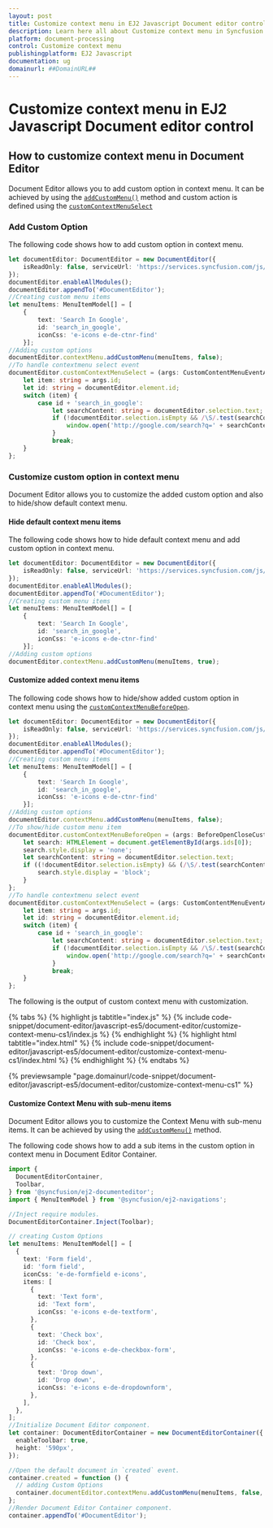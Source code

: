 ```yaml
---
layout: post
title: Customize context menu in EJ2 Javascript Document editor control | Syncfusion
description: Learn here all about Customize context menu in Syncfusion EJ2 Javascript Document editor control of Syncfusion Essential JS 2 and more.
platform: document-processing
control: Customize context menu 
publishingplatform: EJ2 Javascript
documentation: ug
domainurl: ##DomainURL##
---
```


# Customize context menu in EJ2 Javascript Document editor control

## How to customize context menu in Document Editor

Document Editor allows you to add custom option in context menu. It can be achieved by using the [`addCustomMenu()`](https://ej2.syncfusion.com/javascript/documentation/api/document-editor/contextMenu#addcustommenu) method and custom action is defined using the [`customContextMenuSelect`](https://ej2.syncfusion.com/javascript/documentation/api/document-editor/customContentMenuEventArgs/)

### Add Custom Option

The following code shows how to add custom option in context menu.

```ts
let documentEditor: DocumentEditor = new DocumentEditor({
    isReadOnly: false, serviceUrl: 'https://services.syncfusion.com/js/production/api/documenteditor/'
});
documentEditor.enableAllModules();
documentEditor.appendTo('#DocumentEditor');
//Creating custom menu items
let menuItems: MenuItemModel[] = [
    {
        text: 'Search In Google',
        id: 'search_in_google',
        iconCss: 'e-icons e-de-ctnr-find'
    }];
//Adding custom options
documentEditor.contextMenu.addCustomMenu(menuItems, false);
//To handle contextmenu select event
documentEditor.customContextMenuSelect = (args: CustomContentMenuEventArgs): void => {
    let item: string = args.id;
    let id: string = documentEditor.element.id;
    switch (item) {
        case id + 'search_in_google':
            let searchContent: string = documentEditor.selection.text;
            if (!documentEditor.selection.isEmpty && /\S/.test(searchContent)) {
                window.open('http://google.com/search?q=' + searchContent);
            }
            break;
    }
};
```

### Customize custom option in context menu

Document Editor allows you to customize the added custom option and also to hide/show default context menu.

#### Hide default context menu items

The following code shows how to hide default context menu and add custom option in context menu.

```ts
let documentEditor: DocumentEditor = new DocumentEditor({
    isReadOnly: false, serviceUrl: 'https://services.syncfusion.com/js/production/api/documenteditor/'
});
documentEditor.enableAllModules();
documentEditor.appendTo('#DocumentEditor');
//Creating custom menu items
let menuItems: MenuItemModel[] = [
    {
        text: 'Search In Google',
        id: 'search_in_google',
        iconCss: 'e-icons e-de-ctnr-find'
    }];
//Adding custom options
documentEditor.contextMenu.addCustomMenu(menuItems, true);
```

#### Customize added context menu items

The following code shows how to hide/show added custom option in context menu using the [`customContextMenuBeforeOpen`](https://ej2.syncfusion.com/javascript/documentation/api/document-editor/beforeOpenCloseCustomContentMenuEventArgs/).

```ts
let documentEditor: DocumentEditor = new DocumentEditor({
    isReadOnly: false, serviceUrl: 'https://services.syncfusion.com/js/production/api/documenteditor/'
});
documentEditor.enableAllModules();
documentEditor.appendTo('#DocumentEditor');
//Creating custom menu items
let menuItems: MenuItemModel[] = [
    {
        text: 'Search In Google',
        id: 'search_in_google',
        iconCss: 'e-icons e-de-ctnr-find'
    }];
//Adding custom options
documentEditor.contextMenu.addCustomMenu(menuItems, false);
//To show/hide custom menu item
documentEditor.customContextMenuBeforeOpen = (args: BeforeOpenCloseCustomContentMenuEventArgs): void => {
    let search: HTMLElement = document.getElementById(args.ids[0]);
    search.style.display = 'none';
    let searchContent: string = documentEditor.selection.text;
    if ((!documentEditor.selection.isEmpty) && (/\S/.test(searchContent))) {
        search.style.display = 'block';
    }
};
//To handle contextmenu select event
documentEditor.customContextMenuSelect = (args: CustomContentMenuEventArgs): void => {
    let item: string = args.id;
    let id: string = documentEditor.element.id;
    switch (item) {
        case id + 'search_in_google':
            let searchContent: string = documentEditor.selection.text;
            if (!documentEditor.selection.isEmpty && /\S/.test(searchContent)) {
                window.open('http://google.com/search?q=' + searchContent);
            }
            break;
    }
};
```

The following is the output of custom context menu with customization.

{% tabs %}
{% highlight js tabtitle="index.js" %}
{% include code-snippet/document-editor/javascript-es5/document-editor/customize-context-menu-cs1/index.js %}
{% endhighlight %}
{% highlight html tabtitle="index.html" %}
{% include code-snippet/document-editor/javascript-es5/document-editor/customize-context-menu-cs1/index.html %}
{% endhighlight %}
{% endtabs %}

{% previewsample "page.domainurl/code-snippet/document-editor/javascript-es5/document-editor/customize-context-menu-cs1" %}

#### Customize Context Menu with sub-menu items

Document Editor allows you to customize the Context Menu with sub-menu items. It can be achieved by using the [`addCustomMenu()`](https://ej2.syncfusion.com/javascript/documentation/api/document-editor/contextMenu#addcustommenu) method.

The following code shows how to add a sub items in the custom option in context menu in Document Editor Container.
 
```ts
import {
  DocumentEditorContainer,
  Toolbar,
} from '@syncfusion/ej2-documenteditor';
import { MenuItemModel } from '@syncfusion/ej2-navigations';

//Inject require modules.
DocumentEditorContainer.Inject(Toolbar);

// creating Custom Options
let menuItems: MenuItemModel[] = [
  {
    text: 'Form field',
    id: 'form field',
    iconCss: 'e-de-formfield e-icons',
    items: [
      {
        text: 'Text form',
        id: 'Text form',
        iconCss: 'e-icons e-de-textform',
      },
      {
        text: 'Check box',
        id: 'Check box',
        iconCss: 'e-icons e-de-checkbox-form',
      },
      {
        text: 'Drop down',
        id: 'Drop down',
        iconCss: 'e-icons e-de-dropdownform',
      },
    ],
  },
];
//Initialize Document Editor component.
let container: DocumentEditorContainer = new DocumentEditorContainer({
  enableToolbar: true,
  height: '590px',
});

//Open the default document in `created` event.
container.created = function () {
  // adding Custom Options
  container.documentEditor.contextMenu.addCustomMenu(menuItems, false, true);
};
//Render Document Editor Container component.
container.appendTo('#DocumentEditor');


```